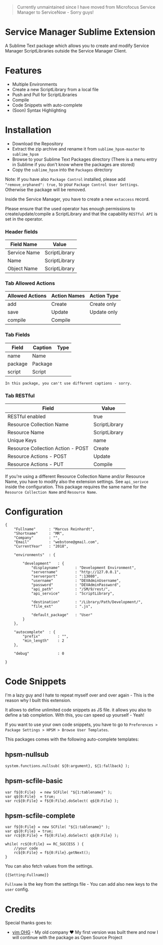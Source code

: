 > Currently unmaintained since I have moved from Microfocus Service Manager to ServiceNow - Sorry guys!

# Service Manager Sublime Extension

A Sublime Text package which allows you to create and modify Service Manager ScriptLibraries outside the Service Manager Client.

# Features

* Multiple Environments
* Create a new ScriptLibrary from a local file
* Push and Pull for ScriptLibraries
* Compile
* Code Snippets with auto-complete
* (Soon) Syntax Highlighting

# Installation

* Download the Repository
* Extract the zip archive and rename it from `sublime_hpsm-master` to `sublime_hpsm` 
* Browse to your Sublime Text Packages directory (There is a menu entry in Sublime if you don't know where the packages are stored)
* Copy the `sublime_hpsm` into the `Packages` directory

Note: If you have also `Package Control` installed, please add `"remove_orphaned": true,` to your `Package Control User Settings`. Otherwise the package will be removed.

Inside the Service Manager, you have to create a new `extaccess` record.

Please ensure that the used operator has enough permissions to create/update/compile a ScriptLibrary and that the capability `RESTful API` is set in the operator.

### Header fields

| Field Name   | Value         |
| ------------ | ------------- |
| Service Name | ScriptLibrary |
| Name         | ScriptLibrary |
| Object Name  | ScriptLibrary |

### Tab Allowed Actions

| Allowed Actions | Action Names | Action Type |
| --------------- | ------------ | ----------- |
| add             | Create       | Create only |
| save            | Update       | Update only |
| compile         | Compile      | <empty>     |

### Tab Fields

| Field   | Caption | Type    |
| ------- | ------- | ------- |
| name    | Name    | <empty> |
| package | Package | <empty> |
| script  | Script  | <empty> |

```
In this package, you can't use different captions - sorry.
```

### Tab RESTful

| Field                             | Value         |
| --------------------------------- | ------------- |
| RESTful enabled                   | true          |
| Resource Collection Name          | ScriptLibrary |
| Resource Name                     | ScriptLibrary |
| Unique Keys                       | name          |
| Resource Collection Action - POST | Create        |
| Resource Actions - POST           | Update        |
| Resource Actions - PUT            | Compile       |

If you're using a different Resource Collection Name and/or Resource Name, you have to modify also the extension settings. See `api_serivce` inside the configuration. This package requires the same name for the `Resource Collection Name` and `Resource Name`.


# Configuration

```
{
	"Fullname"		: "Marcus Reinhardt",
	"Shortname"		: "MR",
	"Company"		: "",
	"Email"			: "webstone@gmail.com",
	"CurrentYear"	: "2018",

	"environments"	: {

		"development"	: {
			"displayname"		: "Development Environment",
			"servername" 		: "http://127.0.0.1",
			"serverport" 		: ":13080",
			"username"	 		: "DEVAdminUsername",
			"password"	 		: "DEVAdminPassword",
			"api_path"	 		: "/SM/9/rest/",
			"api_service"		: "ScriptLibrary",
			
			"destination"		: "/Library/Path/Development/",
			"file_ext"			: ".js",

			"default_package" 	: "User"
		}
	},
	
	"autocomplete"	: {
		"prefix"		: "",
		"min_length"	: 2
	},

	"debug"				: 0
	
}
```

# Code Snippets

I'm a lazy guy and I hate to repeat myself over and over again - This is the reason why I built this extension.

It allows to define unlimited code snippets as JS file.
it allows you also to define a tab completion.
With this, you can speed up yourself - Yeah!

If you want to use your own code snippets, you have to go to `Preferences > Package Settings > HPSM > Browse User Templates`.

This packages comes with the following auto-complete templates:

## hpsm-nullsub

```
system.functions.nullsub( ${0:argument}, ${1:fallback} );
```

## hpsm-scfile-basic

```
var f${0:File} 	= new SCFile( "${1:tablename}" );
var q${0:File} 	= true;
var rc${0:File} = f${0:File}.doSelect( q${0:File} );
```

## hpsm-scfile-complete

```
var f${0:File} = new SCFile( "${1:tablename}" );
var q${0:File} = true; 
var rc${0:File} = f${0:File}.doSelect( q${0:File} );

while( rc${0:File} == RC_SUCCESS ) {
	//your code 
	rc${0:File} = f${0:File}.getNext();
}
```

You can also fetch values from the settings.

```
{{Setting:Fullname}}
```

`Fullname` is the key from the settings file - You can add also new keys to the `user` config.

# Credits

Special thanks goes to:

* [yim OHG](https://www.y-im.de) - My old company :heart: My first version was built there and now I will continue with the package as Open Source Project
